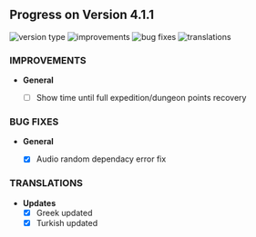 ## Progress on Version 4.1.1

![version type](https://img.shields.io/badge/version-beta-yellow.svg?style=flat-square)
![improvements](https://img.shields.io/badge/improvements-0-green.svg?style=flat-square) ![bug fixes](https://img.shields.io/badge/bug%20fixes-0-red.svg?style=flat-square) ![translations](https://img.shields.io/badge/translations-0-blue.svg?style=flat-square)

### IMPROVEMENTS
- **General**
	- [ ] Show time until full expedition/dungeon points recovery


### BUG FIXES
- **General**
	- [x] Audio random dependacy error fix


### TRANSLATIONS
-  **Updates**
	- [x] Greek updated
	- [x] Turkish updated
